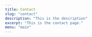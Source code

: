```yaml
---
title: Contact
slug: "contact"
description: "This is the description"
excerpt: "This is the contact page."
menu: "main"
---
```

